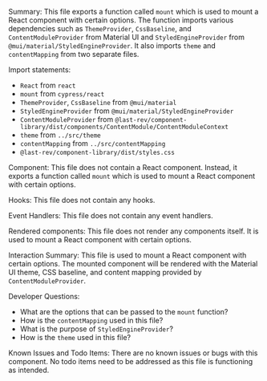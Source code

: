 Summary:
This file exports a function called `mount` which is used to mount a React component with certain options. The function imports various dependencies such as `ThemeProvider`, `CssBaseline`, and `ContentModuleProvider` from Material UI and `StyledEngineProvider` from `@mui/material/StyledEngineProvider`. It also imports `theme` and `contentMapping` from two separate files. 

Import statements:
- `React` from `react`
- `mount` from `cypress/react`
- `ThemeProvider`, `CssBaseline` from `@mui/material`
- `StyledEngineProvider` from `@mui/material/StyledEngineProvider`
- `ContentModuleProvider` from `@last-rev/component-library/dist/components/ContentModule/ContentModuleContext`
- `theme` from `../src/theme`
- `contentMapping` from `../src/contentMapping`
- `@last-rev/component-library/dist/styles.css`

Component:
This file does not contain a React component. Instead, it exports a function called `mount` which is used to mount a React component with certain options.

Hooks:
This file does not contain any hooks.

Event Handlers:
This file does not contain any event handlers.

Rendered components:
This file does not render any components itself. It is used to mount a React component with certain options.

Interaction Summary:
This file is used to mount a React component with certain options. The mounted component will be rendered with the Material UI theme, CSS baseline, and content mapping provided by `ContentModuleProvider`. 

Developer Questions:
- What are the options that can be passed to the `mount` function?
- How is the `contentMapping` used in this file?
- What is the purpose of `StyledEngineProvider`?
- How is the `theme` used in this file?

Known Issues and Todo Items:
There are no known issues or bugs with this component. No todo items need to be addressed as this file is functioning as intended.